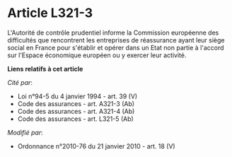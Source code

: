 # Article L321-3

L'Autorité de contrôle prudentiel informe la Commission européenne des difficultés que rencontrent les entreprises de
réassurance ayant leur siège social en France pour s'établir et opérer dans un Etat non partie à l'accord sur l'Espace
économique européen ou y exercer leur activité.

**Liens relatifs à cet article**

_Cité par_:

  - Loi n°94-5 du 4 janvier 1994 - art. 39 (V)
  - Code des assurances - art. A321-3 (Ab)
  - Code des assurances - art. A321-4 (Ab)
  - Code des assurances - art. L321-5 (Ab)

_Modifié par_:

  - Ordonnance n°2010-76 du 21 janvier 2010 - art. 18 (V)
